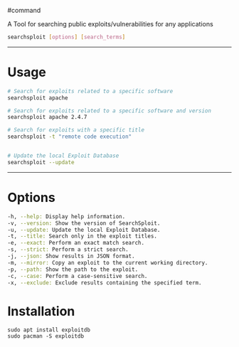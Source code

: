 #command 

A Tool for searching public exploits/vulnerabilities for any applications
```bash
searchsploit [options] [search_terms]
```
---
# Usage
```bash
# Search for exploits related to a specific software
searchsploit apache

# Search for exploits related to a specific software and version
searchsploit apache 2.4.7

# Search for exploits with a specific title
searchsploit -t "remote code execution"


# Update the local Exploit Database
searchsploit --update

```
---
# Options
```bash
-h, --help: Display help information.
-v, --version: Show the version of SearchSploit.
-u, --update: Update the local Exploit Database.
-t, --title: Search only in the exploit titles.
-e, --exact: Perform an exact match search.
-s, --strict: Perform a strict search.
-j, --json: Show results in JSON format.
-m, --mirror: Copy an exploit to the current working directory.
-p, --path: Show the path to the exploit.
-c, --case: Perform a case-sensitive search.
-x, --exclude: Exclude results containing the specified term.
```
# Installation
```
sudo apt install exploitdb
sudo pacman -S exploitdb
```
